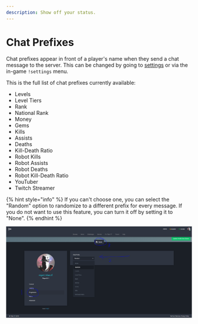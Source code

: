 ```yaml
---
description: Show off your status.
---
```


# Chat Prefixes

Chat prefixes appear in front of a player's name when they send a chat message to the server. This can be changed by going to [settings](https://titan.tf/settings) or via the in-game `!settings` menu.

This is the full list of chat prefixes currently available:

* Levels
* Level Tiers
* Rank
* National Rank
* Money
* Gems
* Kills
* Assists
* Deaths
* Kill-Death Ratio
* Robot Kills
* Robot Assists
* Robot Deaths
* Robot Kill-Death Ratio
* YouTuber
* Twitch Streamer

{% hint style="info" %}
If you can't choose one, you can select the "Random" option to randomize to a different prefix for every message. If you do not want to use this feature, you can turn it off by setting it to "None".
{% endhint %}

![](../.gitbook/assets/image%20%2824%29.png)

